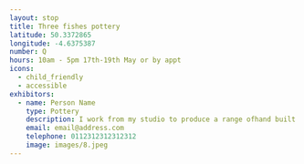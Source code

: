 ```yaml
---
layout: stop
title: Three fishes pottery
latitude: 50.3372865
longitude: -4.6375387
number: Q
hours: 10am - 5pm 17th-19th May or by appt
icons:
  - child_friendly
  - accessible
exhibitors: 
  - name: Person Name
    type: Pottery
    description: I work from my studio to produce a range ofhand built and domestic wheel thrown pottery using
    email: email@address.com
    telephone: 0112312312312312
    image: images/8.jpeg
---
```


